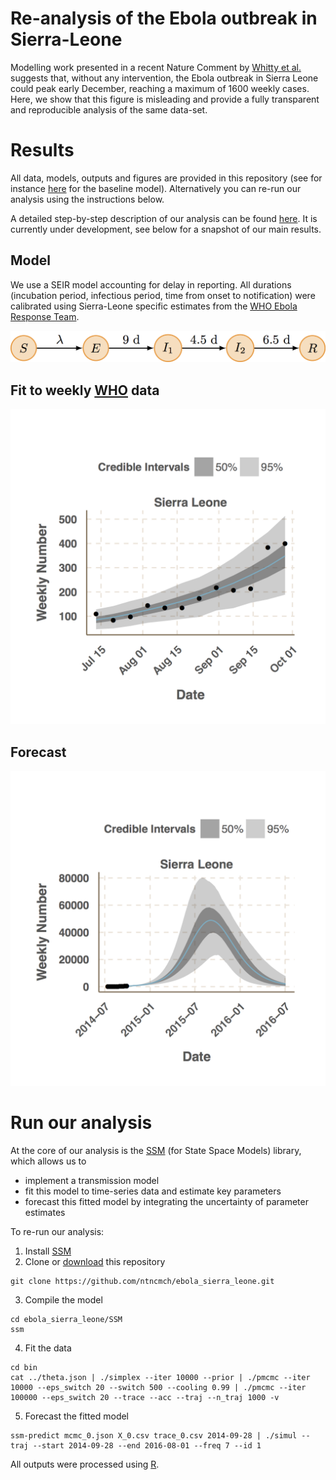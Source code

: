 # Re-analysis of the Ebola outbreak in Sierra-Leone

Modelling work presented in a recent Nature Comment by [Whitty et al.](http://www.nature.com/news/infectious-disease-tough-choices-to-reduce-ebola-transmission-1.16298) suggests that, without any intervention, the Ebola outbreak in Sierra Leone could peak early December, reaching a maximum of 1600 weekly cases. Here, we show that this figure is misleading and provide a fully transparent and reproducible analysis of the same data-set.

# Results

All data, models, outputs and figures are provided in this repository (see for instance [here](SSM/forecast/no_improvement/figures) for the baseline model). 
Alternatively you can re-run our analysis using the instructions below.

A detailed step-by-step description of our analysis can be found [here](analysis.Rmd). It is currently under development, see below for a snapshot of our main results.

## Model

We use a SEIR model accounting for delay in reporting. All durations (incubation period, infectious period, time from onset to notification) were calibrated using Sierra-Leone specific estimates from the [WHO Ebola Response Team](http://www.nejm.org/doi/abs/10.1056/NEJMoa1411100).

![model](figures/ebola_SL.png)

## Fit to weekly [WHO]() data
![fit](figures/fit_inc_ran_fit_nature_geobs_SL.png)

## Forecast

![forecast](figures/fit_inc_exp_no_improvement.png)


# Run our analysis

At the core of our analysis is the [SSM](https://github.com/JDureau/ssm) (for State Space Models) library, which allows us to 

* implement a transmission model
* fit this model to time-series data and estimate key parameters
* forecast this fitted model by integrating the uncertainty of parameter estimates

To re-run our analysis:

1. Install [SSM](https://github.com/JDureau/ssm)
2. Clone or [download](https://github.com/ntncmch/ebola_sierra_leone/archive/master.zip) this repository 
```
git clone https://github.com/ntncmch/ebola_sierra_leone.git
```    
3. Compile the model
```
cd ebola_sierra_leone/SSM
ssm
```
4. Fit the data
```
cd bin
cat ../theta.json | ./simplex --iter 10000 --prior | ./pmcmc --iter 10000 --eps_switch 20 --switch 500 --cooling 0.99 | ./pmcmc --iter 100000 --eps_switch 20 --trace --acc --traj --n_traj 1000 -v
```
5. Forecast the fitted model
```
ssm-predict mcmc_0.json X_0.csv trace_0.csv 2014-09-28 | ./simul --traj --start 2014-09-28 --end 2016-08-01 --freq 7 --id 1
```

All outputs were processed using [R](http://cran.r-project.org).
